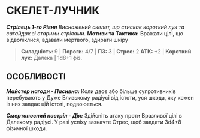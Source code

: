 ﻿# СКЕЛЕТ-ЛУЧНИК

***Стрілець 1-го Рівня***
*Виснажений скелет, що стискає короткий лук та сагайдак зі старими стрілами.*
**Мотиви та Тактика:** Вражати цілі, що відволіклися, вдавати мертвого, здирати шкіру

> **Складність:** 9 | **Пороги:** 4/7 | **ПЗ:** 3 | **Стрес:** 2
> **АТК:** +2 | **Короткий лук:** Далека | 1d8+1 фіз.

## ОСОБЛИВОСТІ

***Майстер нагоди - Пасивна:*** Коли двоє або більше супротивників перебувають у Дуже Близькому радіусі від істоти, уся шкода, яку кожен із них завдає цій істоті, подвоюється.

***Смертоносний постріл - Дія:*** Здійсніть атаку проти Вразливої цілі в Далекому радіусі. У разі успіху зазначте Стрес, щоб завдати 3d4+8 фізичної шкоди.